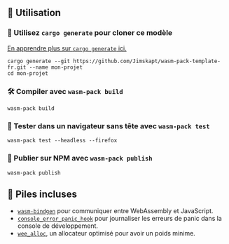 
## 🚴 Utilisation

### 🐑 Utilisez `cargo generate` pour cloner ce modèle

[En apprendre plus sur `cargo generate` ici.](https://github.com/ashleygwilliams/cargo-generate)

```
cargo generate --git https://github.com/Jimskapt/wasm-pack-template-fr.git --name mon-projet
cd mon-projet
```

### 🛠️ Compiler avec `wasm-pack build`

```
wasm-pack build
```

### 🔬 Tester dans un navigateur sans tête avec `wasm-pack test`

```
wasm-pack test --headless --firefox
```

### 🎁 Publier sur NPM avec `wasm-pack publish`

```
wasm-pack publish
```

## 🔋 Piles incluses

* [`wasm-bindgen`](https://github.com/rustwasm/wasm-bindgen) pour communiquer
  entre WebAssembly et JavaScript.
* [`console_error_panic_hook`](https://github.com/rustwasm/console_error_panic_hook)
  pour journaliser les erreurs de panic dans la console de développement.
* [`wee_alloc`](https://github.com/rustwasm/wee_alloc), un allocateur optimisé
  pour avoir un poids minime.
